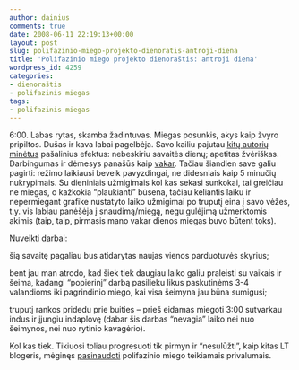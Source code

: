 ```yaml
---
author: dainius
comments: true
date: 2008-06-11 22:19:13+00:00
layout: post
slug: polifazinio-miego-projekto-dienoratis-antroji-diena
title: 'Polifazinio miego projekto dienoraštis: antroji diena'
wordpress_id: 4259
categories:
- dienoraštis
- polifazinis miegas
tags:
- polifazinis miegas
---
```


 

6:00. Labas rytas, skamba žadintuvas. Miegas posunkis, akys kaip žvyro pripiltos. Dušas ir kava labai pagelbėja. Savo kailiu pajutau [kitų autorių minėtus](http://30dienu.lt/polifazinio-miego-info-resursai/) pašalinius efektus: nebeskiriu savaitės dienų; apetitas žvėriškas. Darbingumas ir dėmesys panašūs kaip [vakar](http://30dienu.lt/polifazinio-miego-projekto-dienoratis-pirmoji-diena/). Tačiau šiandien save galiu pagirti: režimo laikiausi beveik pavyzdingai, ne didesniais kaip 5 minučių nukrypimais. Su dieniniais užmigimais kol kas sekasi sunkokai, tai greičiau ne miegas, o kažkokia “plaukianti” būsena, tačiau keliantis laiku ir nepermiegant grafike nustatyto laiko užmigimai po truputį eina į savo vėžes, t.y. vis labiau panėšėja į snaudimą/miegą, negu gulėjimą užmerktomis akimis (taip, taip, pirmasis mano vakar dienos miegas buvo būtent toks).

 

Nuveikti darbai:

 

šią savaitę pagaliau bus atidarytas naujas vienos parduotuvės skyrius;

 

bent jau man atrodo, kad šiek tiek daugiau laiko galiu praleisti su vaikais ir šeima, kadangi “popierinį” darbą pasilieku likus paskutinėms 3-4 valandioms iki pagrindinio miego, kai visa šeimyna jau būna sumigusi;

 

truputį rankos pridedu prie buities – prieš eidamas miegoti 3:00 sutvarkau indus ir įjungiu indaplovę (dabar šis darbas “nevagia” laiko nei nuo šeimynos, nei nuo rytinio kavagėrio).

 

Kol kas tiek. Tikiuosi toliau progresuoti tik pirmyn ir “nesulūžti”, kaip kitas LT blogeris, mėginęs [pasinaudoti](http://www.blogas.lt/ego/365217/miego-mokslas.html) polifazinio miego teikiamais privalumais.
